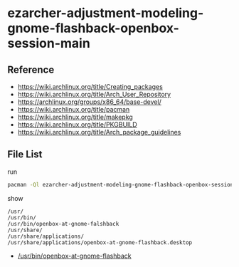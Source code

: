 
# ezarcher-adjustment-modeling-gnome-flashback-openbox-session-main


## Reference

* https://wiki.archlinux.org/title/Creating_packages
* https://wiki.archlinux.org/title/Arch_User_Repository
* https://archlinux.org/groups/x86_64/base-devel/
* https://wiki.archlinux.org/title/pacman
* https://wiki.archlinux.org/title/makepkg
* https://wiki.archlinux.org/title/PKGBUILD
* https://wiki.archlinux.org/title/Arch_package_guidelines


## File List

run

``` sh
pacman -Ql ezarcher-adjustment-modeling-gnome-flashback-openbox-session-main -q
```

show

```
/usr/
/usr/bin/
/usr/bin/openbox-at-gnome-falshback
/usr/share/
/usr/share/applications/
/usr/share/applications/openbox-at-gnome-flashback.desktop
```

* [/usr/bin/openbox-at-gnome-flashback](asset/overlay/usr/bin/openbox-at-gnome-flashback)


